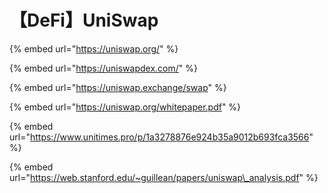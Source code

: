# 【DeFi】UniSwap

{% embed url="https://uniswap.org/" %}

{% embed url="https://uniswapdex.com/" %}

{% embed url="https://uniswap.exchange/swap" %}

{% embed url="https://uniswap.org/whitepaper.pdf" %}





{% embed url="https://www.unitimes.pro/p/1a3278876e924b35a9012b693fca3566" %}

{% embed url="https://web.stanford.edu/~guillean/papers/uniswap\_analysis.pdf" %}



